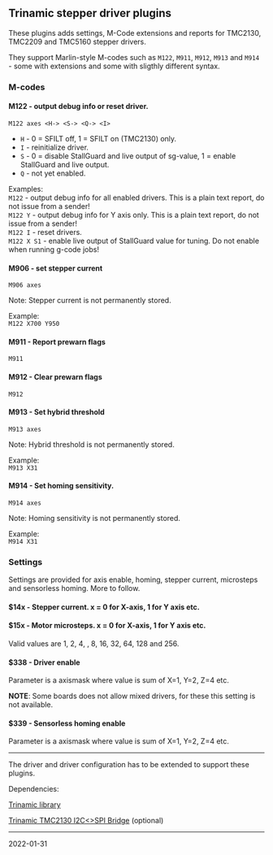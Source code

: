## Trinamic stepper driver plugins

These plugins adds settings, M-Code extensions and reports for TMC2130, TMC2209 and TMC5160 stepper drivers.

They support Marlin-style M-codes such as `M122`, `M911`, `M912`, `M913` and `M914` - some with extensions and some with sligthly different syntax.

### M-codes

#### M122 - output debug info or reset driver.

`M122 axes <H-> <S-> <Q-> <I>`

* `H` - 0 = SFILT off, 1 = SFILT on \(TMC2130\) only.
* `I` - reinitialize driver.
* `S` - 0 = disable StallGuard and live output of sg-value, 1 = enable StallGuard and live output. 
* `Q` - not yet enabled.

Examples:  
`M122` - output debug info for all enabled drivers. This is a plain text report, do not issue from a sender!  
`M122 Y` - output debug info for Y axis only. This is a plain text report, do not issue from a sender!  
`M122 I` - reset drivers.  
`M122 X S1` - enable live output of StallGuard value for tuning. Do not enable when running g-code jobs!  

#### M906 - set stepper current

`M906 axes`

Note: Stepper current is not permanently stored.

Example:  
`M122 X700 Y950`

#### M911 - Report prewarn flags

`M911`  

#### M912 - Clear prewarn flags

`M912`

#### M913 - Set hybrid threshold

`M913 axes`

Note: Hybrid threshold is not permanently stored.

Example:  
`M913 X31`

 #### M914 - Set homing sensitivity.

`M914 axes`

Note: Homing sensitivity is not permanently stored.

Example:  
`M914 X31`

### Settings

Settings are provided for axis enable, homing, stepper current, microsteps and sensorless homing. More to follow.

#### $14x - Stepper current. x = 0 for X-axis, 1 for Y axis etc. 

#### $15x - Motor microsteps. x = 0 for X-axis, 1 for Y axis etc.

Valid values are 1, 2, 4, , 8, 16, 32, 64, 128 and 256.

#### $338 - Driver enable

Parameter is a axismask where value is sum of X=1, Y=2, Z=4 etc.

__NOTE__: Some boards does not allow mixed drivers, for these this setting is not available.

#### $339 - Sensorless homing enable

Parameter is a axismask where value is sum of X=1, Y=2, Z=4 etc.

---

The driver and driver configuration has to be extended to support these plugins.

Dependencies:

[Trinamic library](https://github.com/terjeio/Trinamic-library)

[Trinamic TMC2130 I2C<>SPI Bridge](https://github.com/terjeio/Trinamic_TMC2130_I2C_SPI_Bridge) \(optional\)

---
2022-01-31
